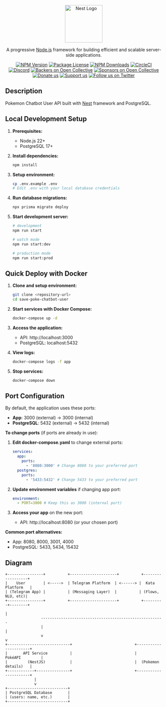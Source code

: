 <p align="center">
  <a href="http://nestjs.com/" target="blank"><img src="https://nestjs.com/img/logo-small.svg" width="120" alt="Nest Logo" /></a>
</p>

[circleci-image]: https://img.shields.io/circleci/build/github/nestjs/nest/master?token=abc123def456
[circleci-url]: https://circleci.com/gh/nestjs/nest

  <p align="center">A progressive <a href="http://nodejs.org" target="_blank">Node.js</a> framework for building efficient and scalable server-side applications.</p>
    <p align="center">
<a href="https://www.npmjs.com/~nestjscore" target="_blank"><img src="https://img.shields.io/npm/v/@nestjs/core.svg" alt="NPM Version" /></a>
<a href="https://www.npmjs.com/~nestjscore" target="_blank"><img src="https://img.shields.io/npm/l/@nestjs/core.svg" alt="Package License" /></a>
<a href="https://www.npmjs.com/~nestjscore" target="_blank"><img src="https://img.shields.io/npm/dm/@nestjs/common.svg" alt="NPM Downloads" /></a>
<a href="https://circleci.com/gh/nestjs/nest" target="_blank"><img src="https://img.shields.io/circleci/build/github/nestjs/nest/master" alt="CircleCI" /></a>
<a href="https://discord.gg/G7Qnnhy" target="_blank"><img src="https://img.shields.io/badge/discord-online-brightgreen.svg" alt="Discord"/></a>
<a href="https://opencollective.com/nest#backer" target="_blank"><img src="https://opencollective.com/nest/backers/badge.svg" alt="Backers on Open Collective" /></a>
<a href="https://opencollective.com/nest#sponsor" target="_blank"><img src="https://opencollective.com/nest/sponsors/badge.svg" alt="Sponsors on Open Collective" /></a>
  <a href="https://paypal.me/kamilmysliwiec" target="_blank"><img src="https://img.shields.io/badge/Donate-PayPal-ff3f59.svg" alt="Donate us"/></a>
    <a href="https://opencollective.com/nest#sponsor"  target="_blank"><img src="https://img.shields.io/badge/Support%20us-Open%20Collective-41B883.svg" alt="Support us"></a>
  <a href="https://twitter.com/nestframework" target="_blank"><img src="https://img.shields.io/twitter/follow/nestframework.svg?style=social&label=Follow" alt="Follow us on Twitter"></a>
</p>
  <!--[![Backers on Open Collective](https://opencollective.com/nest/backers/badge.svg)](https://opencollective.com/nest#backer)
  [![Sponsors on Open Collective](https://opencollective.com/nest/sponsors/badge.svg)](https://opencollective.com/nest#sponsor)-->

## Description

Pokemon Chatbot User API built with [Nest](https://github.com/nestjs/nest) framework and PostgreSQL.

## Local Development Setup

1. **Prerequisites:**
   - Node.js 22+
   - PostgreSQL 17+

2. **Install dependencies:**

   ```bash
   npm install
   ```

3. **Setup environment:**

   ```bash
   cp .env.example .env
   # Edit .env with your local database credentials
   ```

4. **Run database migrations:**

   ```bash
   npx prisma migrate deploy
   ```

5. **Start development server:**

   ```bash
   # development
   npm run start

   # watch mode
   npm run start:dev

   # production mode
   npm run start:prod
   ```

## Quick Deploy with Docker

1. **Clone and setup environment:**

   ```bash
   git clone <repository-url>
   cd save-poke-chatbot-user
   ```

2. **Start services with Docker Compose:**

   ```bash
   docker-compose up -d
   ```

3. **Access the application:**
   - API: http://localhost:3000
   - PostgreSQL: localhost:5432

4. **View logs:**

   ```bash
   docker-compose logs -f app
   ```

5. **Stop services:**
   ```bash
   docker-compose down
   ```

## Port Configuration

By default, the application uses these ports:

- **App**: 3000 (external) → 3000 (internal)
- **PostgreSQL**: 5432 (external) → 5432 (internal)

**To change ports** (if ports are already in use):

1. **Edit docker-compose.yaml** to change external ports:

   ```yaml
   services:
     app:
       ports:
         - '8080:3000' # Change 8080 to your preferred port
     postgres:
       ports:
         - '5433:5432' # Change 5433 to your preferred port
   ```

2. **Update environment variables** if changing app port:

   ```yaml
   environment:
     - PORT=3000 # Keep this as 3000 (internal port)
   ```

3. **Access your app** on the new port:
   - API: http://localhost:8080 (or your chosen port)

**Common port alternatives:**

- App: 8080, 8000, 3001, 4000
- PostgreSQL: 5433, 5434, 15432

## Diagram

```
+----------------+          +---------------------+          +------------------+
|    User        | <----->  | Telegram Platform  | <------> |  Kata Platform   |
| (Telegram App) |          | (Messaging Layer)  |          | (Flows, NLU, etc)|
+----------------+          +---------------------+          +---------+--------+
                                                                      |
                -------------------------------------------------------
                |                                                     |
                v                                                     v
+----------------------------+                            +----------------------+
|       API Service          |                            |      PokéAPI         |
|         (NestJS)           |                            |  (Pokemon details)   |
+------------+---------------+                            +----------------------+
             |
             v
+---------------------------+
| PostgreSQL Database       |
| (users: name, etc.)       |
+---------------------------+
```

